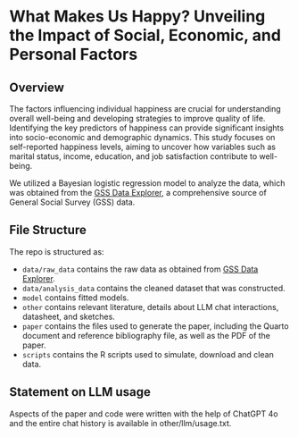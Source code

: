 # What Makes Us Happy? Unveiling the Impact of Social, Economic, and Personal Factors

## Overview

The factors influencing individual happiness are crucial for understanding overall well-being and developing strategies to improve quality of life. Identifying the key predictors of happiness can provide significant insights into socio-economic and demographic dynamics. This study focuses on self-reported happiness levels, aiming to uncover how variables such as marital status, income, education, and job satisfaction contribute to well-being.

We utilized a Bayesian logistic regression model to analyze the data, which was obtained from the [GSS Data Explorer](https://gssdataexplorer.norc.org/MyGSS), a comprehensive source of General Social Survey (GSS) data.

## File Structure

The repo is structured as:

-   `data/raw_data` contains the raw data as obtained from [GSS Data Explorer](https://gssdataexplorer.norc.org/MyGSS).
-   `data/analysis_data` contains the cleaned dataset that was constructed.
-   `model` contains fitted models. 
-   `other` contains relevant literature, details about LLM chat interactions, datasheet, and sketches.
-   `paper` contains the files used to generate the paper, including the Quarto document and reference bibliography file, as well as the PDF of the paper. 
-   `scripts` contains the R scripts used to simulate, download and clean data.


## Statement on LLM usage

Aspects of the paper and code were written with the help of ChatGPT 4o and the entire chat history is available in other/llm/usage.txt.

